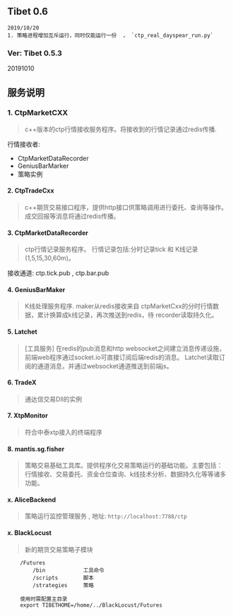 


## Tibet 0.6

```text
2019/10/20 
1. 策略进程增加互斥运行，同时仅能运行一份  ， `ctp_real_dayspear_run.py`

```


###  Ver: Tibet 0.5.3 
20191010 

服务说明
-----

### 1. CtpMarketCXX
   
>   c++版本的ctp行情接收服务程序。将接收到的行情记录通过redis传播.
   
   行情接收者:
   * CtpMarketDataRecorder 
   * GeniusBarMarker
   * 策略实例
   
#### 2. CtpTradeCxx
   
>   c++期货交易接口程序，提供http接口供策略调用进行委托、查询等操作。成交回报等消息将通过redis传播。
   
   
#### 3. CtpMarketDataRecorder
>   ctp行情记录服务程序。 行情记录包括:分时记录tick  和 K线记录 (1,5,15,30,60m)。 
   
   接收通道: ctp.tick.pub , ctp.bar.pub
   
#### 4. GeniusBarMaker
>   K线处理服务程序. maker从redis接收来自 ctpMarketCxx的分时行情数据，累计换算成k线记录，再次推送到redis，待 recorder读取持久化。
   
    
#### 5. Latchet 
> [工具服务] 在redis的pub消息和http websocket之间建立消息传递设施，前端web程序通过socket.io可直接订阅后端redis的消息。
Latchet读取订阅的通道消息，并通过websocket通道推送到前端js。 


#### 6. TradeX
> 通达信交易Dll的实例

#### 7. XtpMonitor
> 符合中泰xtp接入的终端程序

#### 8. mantis.sg.fisher 
> 策略交易基础工具库。提供程序化交易策略运行的基础功能。主要包括： 行情接收、交易委托、资金仓位查询、k线技术分析、数据持久化等等诸多功能。

#### x. AliceBackend 
> 策略运行监控管理服务 , 地址: `http://localhost:7788/ctp`

#### x. BlackLocust 
> 新的期货交易策略子模块
```text
    /Futures
        /bin            工具命令
        /scripts        脚本    
        /strategies     策略
    
    使用时需配置主目录
    export TIBETHOME=/home/../BlackLocust/Futures
```